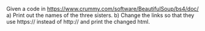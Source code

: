 Given a code in https://www.crummy.com/software/BeautifulSoup/bs4/doc/ <br/>
a)	Print out the names of the three sisters.
b)	Change the links so that they use https:// instead of http:// and print the changed html.
